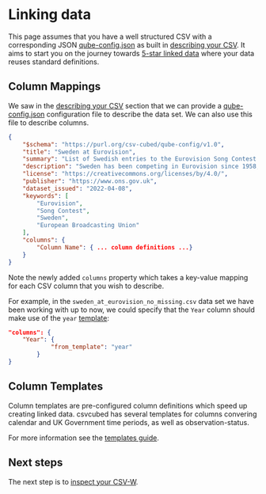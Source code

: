 # Linking data

This page assumes that you have a well structured CSV with a corresponding JSON [qube-config.json](../guides/configuration/qube-config.md) as built in [describing your CSV](describing-csv.md). It aims to start you on the journey towards [5-star linked data](https://5stardata.info/en/) where your data reuses standard definitions.

## Column Mappings

We saw in the [describing your CSV](./describing-csv.md) section that we can provide a [qube-config.json](../guides/configuration/qube-config.md) configuration file to describe the data set. We can also use this file to describe columns.

```json
{
    "$schema": "https://purl.org/csv-cubed/qube-config/v1.0",
    "title": "Sweden at Eurovision",
    "summary": "List of Swedish entries to the Eurovision Song Contest since 1958.",
    "description": "Sweden has been competing in Eurovision since 1958, with an enviable track record of wins. This dataset covers all contests since 1958, their artists, the song names, language (if mono-lingual), and some observations covering points in final, rank in final, and number of artists on stage. Data originally sourced from https://en.wikipedia.org/w/index.php?title=Sweden_in_the_Eurovision_Song_Contest&oldid=1081060799 and https://sixonstage.com/",
    "license": "https://creativecommons.org/licenses/by/4.0/",
    "publisher": "https://www.ons.gov.uk",
    "dataset_issued": "2022-04-08",
    "keywords": [
        "Eurovision",
        "Song Contest",
        "Sweden",
        "European Broadcasting Union"
    ],
    "columns": {
        "Column Name": { ... column definitions ...}
    }
}
```

Note the newly added `columns` property which takes a key-value mapping for each CSV column that you wish to describe. 

For example, in the `sweden_at_eurovision_no_missing.csv` data set we have been working with up to now, we could specify that the `Year` column should make use of the `year` [template](#column-templates):

```json
"columns": {
    "Year": { 
            "from_template": "year"
        }
}
```

## Column Templates

Column templates are pre-configured column definitions which speed up creating linked data. csvcubed has several templates for columns convering calendar and UK Government time periods, as well as observation-status.

For more information see the [templates guide](../guides/configuration/templates.md).

## Next steps

The next step is to [inspect your CSV-W](./inspect.md).
